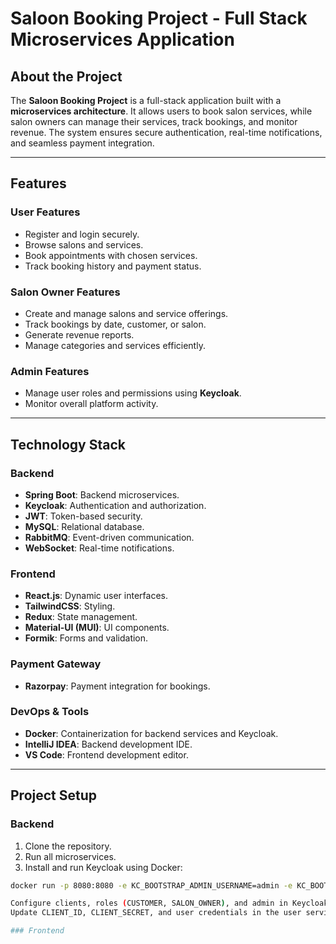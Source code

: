 # Saloon Booking Project - Full Stack Microservices Application

## About the Project
The **Saloon Booking Project** is a full-stack application built with a **microservices architecture**. It allows users to book salon services, while salon owners can manage their services, track bookings, and monitor revenue. The system ensures secure authentication, real-time notifications, and seamless payment integration.

---

## Features

### User Features
- Register and login securely.
- Browse salons and services.
- Book appointments with chosen services.
- Track booking history and payment status.

### Salon Owner Features
- Create and manage salons and service offerings.
- Track bookings by date, customer, or salon.
- Generate revenue reports.
- Manage categories and services efficiently.

### Admin Features
- Manage user roles and permissions using **Keycloak**.
- Monitor overall platform activity.

---

## Technology Stack

### Backend
- **Spring Boot**: Backend microservices.
- **Keycloak**: Authentication and authorization.
- **JWT**: Token-based security.
- **MySQL**: Relational database.
- **RabbitMQ**: Event-driven communication.
- **WebSocket**: Real-time notifications.

### Frontend
- **React.js**: Dynamic user interfaces.
- **TailwindCSS**: Styling.
- **Redux**: State management.
- **Material-UI (MUI)**: UI components.
- **Formik**: Forms and validation.

### Payment Gateway
- **Razorpay**: Payment integration for bookings.

### DevOps & Tools
- **Docker**: Containerization for backend services and Keycloak.
- **IntelliJ IDEA**: Backend development IDE.
- **VS Code**: Frontend development editor.

---

## Project Setup

### Backend
1. Clone the repository.
2. Run all microservices.
3. Install and run Keycloak using Docker:

```bash
docker run -p 8080:8080 -e KC_BOOTSTRAP_ADMIN_USERNAME=admin -e KC_BOOTSTRAP_ADMIN_PASSWORD=admin quay.io/keycloak/keycloak:26.1.0 start-dev

Configure clients, roles (CUSTOMER, SALON_OWNER), and admin in Keycloak.
Update CLIENT_ID, CLIENT_SECRET, and user credentials in the user service configuration.

### Frontend 
